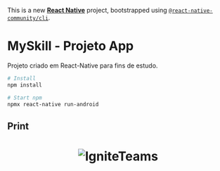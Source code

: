 This is a new [**React Native**](https://reactnative.dev) project, bootstrapped using [`@react-native-community/cli`](https://github.com/react-native-community/cli).

# MySkill - Projeto App

Projeto criado em React-Native para fins de estudo.


```bash
# Install
npm install

# Start npm
npmx react-native run-android
```

## Print

 <h1 align="center">
    <img alt="IgniteTeams" title="#IgniteTeams" src="[https://github.com/carloscazelattojr/ignite-myskill-rn/blob/main/assets/emulador.png](https://github.com/carloscazelattojr/ignite-myskill-rn/blob/main/assets/emulador.png)"  /><br>
</h1>
<br>
 
